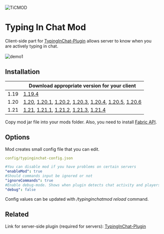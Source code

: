 ![TiCMOD](https://github.com/user-attachments/assets/287dba0c-cfcd-4015-bcd2-4df4f6781f4e)
# Typing In Chat Mod
Client-side part for [TypingInChat-Plugin](https://github.com/Orphey98/TypingInChat-Plugin) allows server to know when you are actively typing in chat. <br><br>
![demo1](https://github.com/user-attachments/assets/ee3bb3ba-be4f-4c08-ab99-f4925e1140a0)

## Installation

|  | Download appropriate version for your client |
| ------ | ------ |
| 1.19 | [1.19.4](https://github.com/Orphey98/TypingInChat-Mod/releases/download/1.19/typinginchat-fabric-1.19.4-1.0.0.jar) |
| 1.20 | [1.20](https://github.com/Orphey98/TypingInChat-Mod/releases/download/1.20/typinginchat-fabric-1.20-1.0.0.jar), [1.20.1](https://github.com/Orphey98/TypingInChat-Mod/releases/download/1.20.1/typinginchat-fabric-1.20.1-1.0.0.jar), [1.20.2](https://github.com/Orphey98/TypingInChat-Mod/releases/download/1.20.2/typinginchat-fabric-1.20.2-1.0.0.jar), [1.20.3](https://github.com/Orphey98/TypingInChat-Mod/releases/download/1.20.3/typinginchat-fabric-1.20.3-1.0.0.jar), [1.20.4](https://github.com/Orphey98/TypingInChat-Mod/releases/download/1.20.4/typinginchat-fabric-1.20.4-1.0.0.jar), [1.20.5](https://github.com/Orphey98/TypingInChat-Mod/releases/download/1.20.5/typinginchat-fabric-1.20.5-1.0.0.jar), [1.20.6](https://github.com/Orphey98/TypingInChat-Mod/releases/download/1.20.6/typinginchat-fabric-1.20.6-1.0.0.jar) |
| 1.21 | [1.21](https://github.com/Orphey98/TypingInChat-Mod/releases/download/1.21/typinginchat-fabric-1.21-1.0.0.jar), [1.21.1](https://github.com/Orphey98/TypingInChat-Mod/releases/download/1.21.1/typinginchat-fabric-1.21.1-1.0.0.jar), [1.21.2](https://github.com/Orphey98/TypingInChat-Mod/releases/download/1.21.2/typinginchat-fabric-1.21.2-1.0.0.jar), [1.21.3](https://github.com/Orphey98/TypingInChat-Mod/releases/download/1.21.3/typinginchat-fabric-1.21.3-1.0.0.jar), [1.21.4](https://github.com/Orphey98/TypingInChat-Mod/releases/download/1.21.4/typinginchat-fabric-1.21.4-1.0.0.jar) |

Copy mod jar file into your mods folder. Also, you need to install [Fabric API](https://modrinth.com/mod/fabric-api). <br>

## Options
Mod creates small config file that you can edit.

```yml
config/typinginchat-config.json

#You can disable mod if you have problems on certain servers
"enableMod": true
#Should commands input be ignored or not
"ignoreCommands": true
#Enable debug-mode. Shows when plugin detects chat activity and players nearby.
"debug": false
```
Config values can be updated with _/typinginchatmod reload_ command.

## Related
Link for server-side plugin 
(required for servers):
[TypingInChat-Plugin](https://github.com/Orphey98/TypingInChat-Plugin)
